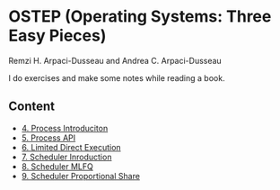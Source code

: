 # OSTEP (Operating Systems: Three Easy Pieces)
Remzi H. Arpaci-Dusseau and Andrea C. Arpaci-Dusseau

I do exercises and make some notes while reading a book.

## Content 
- [4. Process Introduciton](https://github.com/ilshat25/OSTEP/tree/main/cpu-intro/exercises/README.md)
- [5. Process API](https://github.com/ilshat25/OSTEP/tree/main/cpu-api/exercises/README.md)
- [6. Limited Direct Execution](https://github.com/ilshat25/OSTEP/tree/main/6.cpu-direct-execution/exercises/README.md)
- [7. Scheduler Inroduction](https://github.com/ilshat25/OSTEP/tree/main/7.sched-intro/exercises/README.md)
- [8. Scheduler MLFQ](https://github.com/ilshat25/OSTEP/tree/main/8.sched-mlfq/exercises/README.md)
- [9. Scheduler Proportional Share](https://github.com/ilshat25/OSTEP/tree/main/9.sched-lottery/exercises/README.md)
